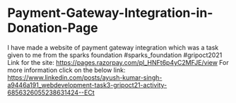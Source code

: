 # Payment-Gateway-Integration-in-Donation-Page
I have made a website of payment gateway integration which was a task given to me from the sparks foundation
#sparks_foundation #gripoct2021
Link for the site: https://pages.razorpay.com/pl_HNFt6p4yC2MFJE/view
For more information click on the below link: 
https://www.linkedin.com/posts/ayush-kumar-singh-a9446a191_webdevelopment-task3-gripoct21-activity-6856326055238631424--ECt
